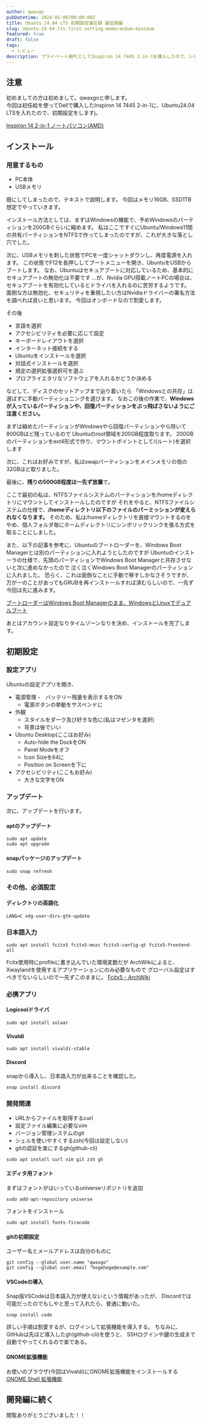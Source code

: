 ```yaml
---
author: qwaxgo
pubDatetime: 2024-05-06T00:00:00Z
title: Ubuntu 24.04 LTS 初期設定備忘録 最低限編
slug: ubuntu-24-04-lts-first-setting-memorandum-minimum
featured: true
draft: false
tags:
  - レビュー
description: プライベート用PCとしてInspiron 14 7445 2-in-1を購入したので、レビューします。
---
```


## 注意

初めましての方は初めまして。qwaxgoと申します。  
今回は初任給を使ってDellで購入したInspiron 14 7445 2-in-1に、Ubuntu24.04 LTSを入れたので、初期設定をしますj。

[Inspiron 14 2-in-1 ノートパソコン(AMD)](https://www.dell.com/ja-jp/shop/laptops/amd/spd/inspiron-14-7445-2-in-1-laptop/oic7445200201monojp)

## インストール

### 用意するもの

- PC本体
- USBメモリ

既にしてしまったので、テキストで説明します。
今回はメモリ16GB、SSD1TB想定でやっていきます。

インストール方法としては、まずはWindowsの機能で、予めWindowsのパーティションを200GBぐらいに縮めます。
私はここですぐにUbuntu/Windows11間の共有パーティションをNTFSで作ってしまったのですが、これが大きな落とし穴でした。

次に、USBメモリを刺した状態でPCを一度シャットダウンし、再度電源を入れます。
この状態でF12を長押ししてブートメニューを開き、UbuntuをUSBからブートします。
なお、Ubuntuはセキュアブートに対応しているため、基本的にセキュアブートの無効化は不要です
…が、Nvidia GPU搭載ノートPCの場合は、セキュアブートを有効化しているとドライバを入れるのに苦労するようです。
面倒な方は無効化、セキュリティを重視したい方はNvidiaドライバーの署名方法を調べれば良いと思います。
今回はオンボードなので割愛します。

その後

- 言語を選択
- アクセシビリティを必要に応じて設定
- キーボードレイアウトを選択
- インターネット接続をする
- Ubuntuをインストールを選択
- 対話式インストールを選択
- 規定の選択拡張選択可を選ぶ
- プロプライエタリなソフトウェアを入れるかどうか決める

などして、ディスクのセットアップまで辿り着いたら
「Windowsとの共存」は選ばずに手動パーティショニングを選びます。
なおこの後の作業で、**Windowsが入っているパーティションや、回復パーティションをぶっ飛ばさないようにご注意ください。**

まずは縮めたパーティションがWindowsやら回復パーティションやら除いて800GBほど残っているので
Ubuntuのroot領域を200GB程度取ります。
200GBのパーティションをext4形式で作り、マウントポイントとして/(ルート)を選択します

次に、これはお好みですが、私はswapパーティションをメインメモリの倍の32GBほど取りました。

最後に、**残りの500GB程度は一先ず放置**で。

ここで最初の私は、NTFSファイルシステムのパーティションを/homeディレクトリにマウントしてインストールしたのですが
それをやると、NTFSファイルシステムの仕様で、**/homeディレクトリ以下のファイルのパーミッションが変えられなくなります。**
そのため、私は/homeディレクトリを直接マウントするのをやめ、個人フォルダ毎にホームディレクトリにシンボリックリンクを張る方式を取ることにしました。

また、以下の記事を参考に、Ubuntuのブートローダーを、Windows Boot Managerとは別のパーティションに入れようとしたのですが
Ubuntuのインストーラの仕様で、先頭のパーティションでWindows Boot Managerと共存させないと次に進めなかったので
泣く泣くWindows Boot Managerのパーティションに入れました。
恐らく、これは面倒なことに手動で移すしかなさそうですが、万が一のことがあってもGRUBを再インストールすれば済むらしいので、一先ず今回は先に進みます。

[ブートローダーはWindows Boot Managerのまま、WindowsとLinuxでデュアルブート](https://w.atwiki.jp/linuxjapanwiki/pages/116.html)

あとはアカウント設定なりタイムゾーンなりを決め、インストールを完了します。

## 初期設定

### 設定アプリ

Ubuntuの設定アプリを開き、

- 電源管理 -　バッテリー残量を表示するをON
  - 電源ボタンの挙動をサスペンドに
- 外観
  - スタイルをダーク及び好きな色に(私はマゼンタを選択)
  - 背景は後でいい
- Ubuntu Desktop(ここはお好み)
  - Auto-hide the DockをON
  - Panel Modeをオフ
  - Icon Sizeを64に
  - Position on Screenを下に
- アクセシビリティ(ここもお好み)
  - 大きな文字をON

### アップデート

次に、アップデートを行います。

#### aptのアップデート

```
sudo apt update
sudo apt upgrade
```

#### snapパッケージのアップデート

```
sudo snap refresh
```

### その他、必須設定

#### ディレクトリの英語化

```
LANG=C xdg-user-dirs-gtk-update
```

### 日本語入力

```
sudo apt install fcitx5 fcitx5-mozc fcitx5-config-qt fcitx5-frontend-all
```

Fcitx使用時にprofileに書き込んでいた環境変数だが
ArchWikiによると、Xwaylandを使用するアプリケーションにのみ必要なもので
グローバル設定はすべきでないらしいので一先ずこのままに。
[Fcitx5 - ArchWiki](https://wiki.archlinux.jp/index.php/Fcitx5)

### 必携アプリ

#### Logicoolドライバ

```
sudo apt install solaar
```

#### Vivaldi

```
sudo apt install vivaldi-stable
```

#### Discord

snapから導入し、日本語入力が出来ることを確認した。

```
snap install discord
```

### 開発関連

- URLからファイルを取得するcurl
- 設定ファイル編集に必要なvim
- バージョン管理システムのgit
- シェルを使いやすくするzsh(今回は設定しない)
- gitの認証を楽にするgh(github-cli)

```
sudo apt install curl vim git zsh gh
```

#### エディタ用フォント

まずはフォントがはいっているuniverseリポジトリを追加

```
sudo add-apt-repository universe
```

フォントをインストール

```
sudo apt install fonts-firacode
```

#### gitの初期設定

ユーザー名とメールアドレスは自分のものに

```
git config --global user.name "qwaxgo"
git config --global user.email "hogehoge@example.com"
```

#### VSCodeの導入

Snap版VSCodeは日本語入力が使えないという情報があったが、
Discordでは可能だったのでもしやと思って入れたら、普通に動いた。

```
snap install code
```

詳しい手順は割愛するが、ログインして拡張機能を導入する。
ちなみに、GitHubは先ほど導入したgh(github-cli)を使うと、
SSHログインや鍵の生成まで自動でやってくれるので楽である。

#### GNOME拡張機能

お使いのブラウザ(今回はVivaldi)にGNOME拡張機能をインストールする
[GNOME Shell 拡張機能](https://extensions.gnome.org)

## 開発編に続く

閲覧ありがとうございました！！
